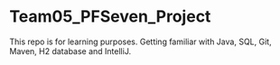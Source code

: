 # Team05_PFSeven_Project
This repo is for learning purposes. Getting familiar with Java, SQL, Git, Maven, H2 database and IntelliJ.

